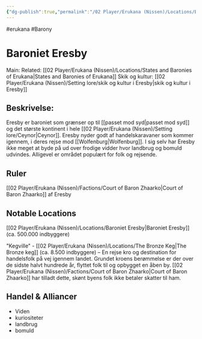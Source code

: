 ```yaml
---
{"dg-publish":true,"permalink":"/02 Player/Erukana (Nissen)/Locations/Baroniet Eresby/","tags":["Locationsvisited","erukana","Barony"]}
---
```



#erukana #Barony 

# Baroniet Eresby
Main:
Related: [[02 Player/Erukana (Nissen)/Locations/States and Baronies of Erukana\|States and Baronies of Erukana]]
Skik og kultur: [[02 Player/Erukana (Nissen)/Setting lore/skik og kultur i Eresby\|skik og kultur i Eresby]]

## Beskrivelse:
Eresby er baroniet som grænser op til [[passet mod syd\|passet mod syd]] og det største kontinent i hele [[02 Player/Erukana (Nissen)/Setting lore/Ceynor\|Ceynor]]. Eresby nyder godt af handelskaravaner som kommer igennem, i deres rejse mod [[Wolfenburg\|Wolfenburg]]. I sig selv har Eresby ikke meget at byde på ud over frodige vidder hvor landbrug og bomuld udvindes. 
Alligevel er området populært for folk og rejsende. 

## Ruler
[[02 Player/Erukana (Nissen)/Factions/Court of Baron Zhaarko\|Court of Baron Zhaarko]] af Eresby

## Notable Locations

[[02 Player/Erukana (Nissen)/Locations/Baroniet Eresby\|Baroniet Eresby]] (ca. 500.000 indbyggere)

"Kegville" - [[02 Player/Erukana (Nissen)/Locations/The Bronze Keg\|The Bronze keg]] (ca. 8.500 indbyggere) – En rejse kro og destination for handelsfolk på vej igennem landet. 
Grundet kroens berømmelse er der over de sidste halvt hundrede år, flyttet folk til og opbygget en åben by. [[02 Player/Erukana (Nissen)/Factions/Court of Baron Zhaarko\|Court of Baron Zhaarko]] har tilladt dette, skønt byens folk ikke betaler skatter til ham.

## Handel & Alliancer
- Viden
- kuriositeter
- landbrug
- bomuld 


